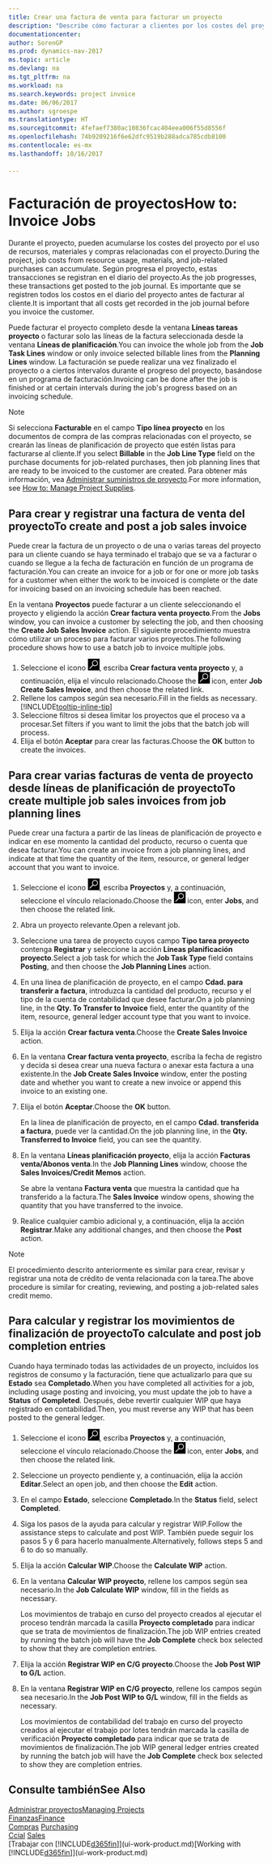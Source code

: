 ```yaml
---
title: Crear una factura de venta para facturar un proyecto
description: "Describe cómo facturar a clientes por los costes del proyecto a medida que progresa un proyecto."
documentationcenter: 
author: SorenGP
ms.prod: dynamics-nav-2017
ms.topic: article
ms.devlang: na
ms.tgt_pltfrm: na
ms.workload: na
ms.search.keywords: project invoice
ms.date: 06/06/2017
ms.author: sgroespe
ms.translationtype: HT
ms.sourcegitcommit: 4fefaef7380ac10836fcac404eea006f55d8556f
ms.openlocfilehash: 74b9209216f6e62dfc9519b288adca785cdb8100
ms.contentlocale: es-mx
ms.lasthandoff: 10/16/2017

---
```

# <a name="how-to-invoice-jobs"></a><span data-ttu-id="c54fe-103">Facturación de proyectos</span><span class="sxs-lookup"><span data-stu-id="c54fe-103">How to: Invoice Jobs</span></span>
<span data-ttu-id="c54fe-104">Durante el proyecto, pueden acumularse los costes del proyecto por el uso de recursos, materiales y compras relacionadas con el proyecto.</span><span class="sxs-lookup"><span data-stu-id="c54fe-104">During the project, job costs from resource usage, materials, and job-related purchases can accumulate.</span></span> <span data-ttu-id="c54fe-105">Según progresa el proyecto, estas transacciones se registran en el diario del proyecto.</span><span class="sxs-lookup"><span data-stu-id="c54fe-105">As the job progresses, these transactions get posted to the job journal.</span></span> <span data-ttu-id="c54fe-106">Es importante que se registren todos los costos en el diario del proyecto antes de facturar al cliente.</span><span class="sxs-lookup"><span data-stu-id="c54fe-106">It is important that all costs get recorded in the job journal before you invoice the customer.</span></span>

<span data-ttu-id="c54fe-107">Puede facturar el proyecto completo desde la ventana **Líneas tareas proyecto** o facturar solo las líneas de la factura seleccionada desde la ventana **Líneas de planificación**.</span><span class="sxs-lookup"><span data-stu-id="c54fe-107">You can invoice the whole job from the **Job Task Lines** window or only invoice selected billable lines from the **Planning Lines** window.</span></span> <span data-ttu-id="c54fe-108">La facturación se puede realizar una vez finalizado el proyecto o a ciertos intervalos durante el progreso del proyecto, basándose en un programa de facturación.</span><span class="sxs-lookup"><span data-stu-id="c54fe-108">Invoicing can be done after the job is finished or at certain intervals during the job's progress based on an invoicing schedule.</span></span>

> [!NOTE]  
>   <span data-ttu-id="c54fe-109">Si selecciona **Facturable** en el campo **Tipo línea proyecto** en los documentos de compra de las compras relacionadas con el proyecto, se crearán las líneas de planificación de proyecto que estén listas para facturarse al cliente.</span><span class="sxs-lookup"><span data-stu-id="c54fe-109">If you select **Billable** in the **Job Line Type** field on the purchase documents for job-related purchases, then job planning lines that are ready to be invoiced to the customer are created.</span></span> <span data-ttu-id="c54fe-110">Para obtener más información, vea [Administrar suministros de proyecto](projects-how-manage-project-supplies.md).</span><span class="sxs-lookup"><span data-stu-id="c54fe-110">For more information, see [How to: Manage Project Supplies](projects-how-manage-project-supplies.md).</span></span>

## <a name="to-create-and-post-a-job-sales-invoice"></a><span data-ttu-id="c54fe-111">Para crear y registrar una factura de venta del proyecto</span><span class="sxs-lookup"><span data-stu-id="c54fe-111">To create and post a job sales invoice</span></span>
<span data-ttu-id="c54fe-112">Puede crear la factura de un proyecto o de una o varias tareas del proyecto para un cliente cuando se haya terminado el trabajo que se va a facturar o cuando se llegue a la fecha de facturación en función de un programa de facturación.</span><span class="sxs-lookup"><span data-stu-id="c54fe-112">You can create an invoice for a job or for one or more job tasks for a customer when either the work to be invoiced is complete or the date for invoicing based on an invoicing schedule has been reached.</span></span>

<span data-ttu-id="c54fe-113">En la ventana **Proyectos** puede facturar a un cliente seleccionando el proyecto y eligiendo la acción **Crear factura venta proyecto**.</span><span class="sxs-lookup"><span data-stu-id="c54fe-113">From the **Jobs** window, you can invoice a customer by selecting the job, and then choosing the **Create Job Sales Invoice** action.</span></span> <span data-ttu-id="c54fe-114">El siguiente procedimiento muestra cómo utilizar un proceso para facturar varios proyectos.</span><span class="sxs-lookup"><span data-stu-id="c54fe-114">The following procedure shows how to use a batch job to invoice multiple jobs.</span></span>  

1. <span data-ttu-id="c54fe-115">Seleccione el icono ![Buscar página o informe](media/ui-search/search_small.png "icono Buscar página o informe"), escriba **Crear factura venta proyecto** y, a continuación, elija el vínculo relacionado.</span><span class="sxs-lookup"><span data-stu-id="c54fe-115">Choose the ![Search for Page or Report](media/ui-search/search_small.png "Search for Page or Report icon") icon, enter **Job Create Sales Invoice**, and then choose the related link.</span></span>  
2. <span data-ttu-id="c54fe-116">Rellene los campos según sea necesario.</span><span class="sxs-lookup"><span data-stu-id="c54fe-116">Fill in the fields as necessary.</span></span> [!INCLUDE[tooltip-inline-tip](includes/tooltip-inline-tip_md.md)]
3. <span data-ttu-id="c54fe-117">Seleccione filtros si desea limitar los proyectos que el proceso va a procesar.</span><span class="sxs-lookup"><span data-stu-id="c54fe-117">Set filters if you want to limit the jobs that the batch job will process.</span></span>
4. <span data-ttu-id="c54fe-118">Elija el botón **Aceptar** para crear las facturas.</span><span class="sxs-lookup"><span data-stu-id="c54fe-118">Choose the **OK** button to create the invoices.</span></span>  

## <a name="to-create-multiple-job-sales-invoices-from-job-planning-lines"></a><span data-ttu-id="c54fe-119">Para crear varias facturas de venta de proyecto desde líneas de planificación de proyecto</span><span class="sxs-lookup"><span data-stu-id="c54fe-119">To create multiple job sales invoices from job planning lines</span></span>
<span data-ttu-id="c54fe-120">Puede crear una factura a partir de las líneas de planificación de proyecto e indicar en ese momento la cantidad del producto, recurso o cuenta que desea facturar.</span><span class="sxs-lookup"><span data-stu-id="c54fe-120">You can create an invoice from a job planning lines, and indicate at that time the quantity of the item, resource, or general ledger account that you want to invoice.</span></span>

1. <span data-ttu-id="c54fe-121">Seleccione el icono ![Buscar página o informe](media/ui-search/search_small.png "icono Buscar página o informe"), escriba **Proyectos** y, a continuación, seleccione el vínculo relacionado.</span><span class="sxs-lookup"><span data-stu-id="c54fe-121">Choose the ![Search for Page or Report](media/ui-search/search_small.png "Search for Page or Report icon") icon, enter **Jobs**, and then choose the related link.</span></span>
2. <span data-ttu-id="c54fe-122">Abra un proyecto relevante.</span><span class="sxs-lookup"><span data-stu-id="c54fe-122">Open a relevant job.</span></span>
3. <span data-ttu-id="c54fe-123">Seleccione una tarea de proyecto cuyos campo **Tipo tarea proyecto** contenga **Registrar** y seleccione la acción **Líneas planificación proyecto**.</span><span class="sxs-lookup"><span data-stu-id="c54fe-123">Select a job task for which the **Job Task Type** field contains **Posting**, and then choose the **Job Planning Lines** action.</span></span>  
4. <span data-ttu-id="c54fe-124">En una línea de planificación de proyecto, en el campo **Cdad. para transferir a factura**, introduzca la cantidad del producto, recurso y el tipo de la cuenta de contabilidad que desee facturar.</span><span class="sxs-lookup"><span data-stu-id="c54fe-124">On a job planning line, in the **Qty. To Transfer to Invoice** field, enter the quantity of the item, resource, general ledger account type that you want to invoice.</span></span>  
5. <span data-ttu-id="c54fe-125">Elija la acción **Crear factura venta**.</span><span class="sxs-lookup"><span data-stu-id="c54fe-125">Choose the **Create Sales Invoice** action.</span></span>
6. <span data-ttu-id="c54fe-126">En la ventana **Crear factura venta proyecto**, escriba la fecha de registro y decida si desea crear una nueva factura o anexar esta factura a una existente.</span><span class="sxs-lookup"><span data-stu-id="c54fe-126">In the **Job Create Sales Invoice** window, enter the posting date and whether you want to create a new invoice or append this invoice to an existing one.</span></span>
7. <span data-ttu-id="c54fe-127">Elija el botón **Aceptar**.</span><span class="sxs-lookup"><span data-stu-id="c54fe-127">Choose the **OK** button.</span></span>  

    <span data-ttu-id="c54fe-128">En la línea de planificación de proyecto, en el campo **Cdad. transferida a factura**, puede ver la cantidad.</span><span class="sxs-lookup"><span data-stu-id="c54fe-128">On the job planning line, in the **Qty. Transferred to Invoice** field, you can see the quantity.</span></span>
8. <span data-ttu-id="c54fe-129">En la ventana **Líneas planificación proyecto**, elija la acción **Facturas venta/Abonos venta**.</span><span class="sxs-lookup"><span data-stu-id="c54fe-129">In the **Job Planning Lines** window, choose the **Sales Invoices/Credit Memos** action.</span></span>

    <span data-ttu-id="c54fe-130">Se abre la ventana **Factura venta** que muestra la cantidad que ha transferido a la factura.</span><span class="sxs-lookup"><span data-stu-id="c54fe-130">The **Sales Invoice** window opens, showing the quantity that you have transferred to the invoice.</span></span>  
9. <span data-ttu-id="c54fe-131">Realice cualquier cambio adicional y, a continuación, elija la acción **Registrar**.</span><span class="sxs-lookup"><span data-stu-id="c54fe-131">Make any additional changes, and then choose the **Post** action.</span></span>

> [!NOTE]  
>   <span data-ttu-id="c54fe-132">El procedimiento descrito anteriormente es similar para crear, revisar y registrar una nota de crédito de venta relacionada con la tarea.</span><span class="sxs-lookup"><span data-stu-id="c54fe-132">The above procedure is similar for creating, reviewing, and posting a job-related sales credit memo.</span></span>

## <a name="to-calculate-and-post-job-completion-entries"></a><span data-ttu-id="c54fe-133">Para calcular y registrar los movimientos de finalización de proyecto</span><span class="sxs-lookup"><span data-stu-id="c54fe-133">To calculate and post job completion entries</span></span>
<span data-ttu-id="c54fe-134">Cuando haya terminado todas las actividades de un proyecto, incluidos los registros de consumo y la facturación, tiene que actualizarlo para que su **Estado** sea **Completado**.</span><span class="sxs-lookup"><span data-stu-id="c54fe-134">When you have completed all activities for a job, including usage posting and invoicing, you must update the job to have a **Status** of **Completed**.</span></span> <span data-ttu-id="c54fe-135">Después, debe revertir cualquier WIP que haya registrado en contabilidad.</span><span class="sxs-lookup"><span data-stu-id="c54fe-135">Then, you must reverse any WIP that has been posted to the general ledger.</span></span>

1. <span data-ttu-id="c54fe-136">Seleccione el icono ![Buscar página o informe](media/ui-search/search_small.png "icono Buscar página o informe"), escriba **Proyectos** y, a continuación, seleccione el vínculo relacionado.</span><span class="sxs-lookup"><span data-stu-id="c54fe-136">Choose the ![Search for Page or Report](media/ui-search/search_small.png "Search for Page or Report icon") icon, enter **Jobs**, and then choose the related link.</span></span>  
2. <span data-ttu-id="c54fe-137">Seleccione un proyecto pendiente y, a continuación, elija la acción **Editar**.</span><span class="sxs-lookup"><span data-stu-id="c54fe-137">Select an open job, and then choose the **Edit** action.</span></span>
3. <span data-ttu-id="c54fe-138">En el campo **Estado**, seleccione **Completado**.</span><span class="sxs-lookup"><span data-stu-id="c54fe-138">In the **Status** field, select **Completed**.</span></span>
4. <span data-ttu-id="c54fe-139">Siga los pasos de la ayuda para calcular y registrar WIP.</span><span class="sxs-lookup"><span data-stu-id="c54fe-139">Follow the assistance steps to calculate and post WIP.</span></span> <span data-ttu-id="c54fe-140">También puede seguir los pasos 5 y 6 para hacerlo manualmente.</span><span class="sxs-lookup"><span data-stu-id="c54fe-140">Alternatively, follows steps 5 and 6 to do so manually.</span></span>  
5. <span data-ttu-id="c54fe-141">Elija la acción **Calcular WIP**.</span><span class="sxs-lookup"><span data-stu-id="c54fe-141">Choose the **Calculate WIP** action.</span></span>
6. <span data-ttu-id="c54fe-142">En la ventana **Calcular WIP proyecto**, rellene los campos según sea necesario.</span><span class="sxs-lookup"><span data-stu-id="c54fe-142">In the **Job Calculate WIP** window, fill in the fields as necessary.</span></span>  

     <span data-ttu-id="c54fe-143">Los movimientos de trabajo en curso del proyecto creados al ejecutar el proceso tendrán marcada la casilla **Proyecto completado** para indicar que se trata de movimientos de finalización.</span><span class="sxs-lookup"><span data-stu-id="c54fe-143">The job WIP entries created by running the batch job will have the **Job Complete** check box selected to show that they are completion entries.</span></span>  
7. <span data-ttu-id="c54fe-144">Elija la acción **Registrar WIP en C/G proyecto**.</span><span class="sxs-lookup"><span data-stu-id="c54fe-144">Choose the **Job Post WIP to G/L** action.</span></span>
8. <span data-ttu-id="c54fe-145">En la ventana **Registrar WIP en C/G proyecto**, rellene los campos según sea necesario.</span><span class="sxs-lookup"><span data-stu-id="c54fe-145">In the **Job Post WIP to G/L** window, fill in the fields as necessary.</span></span>  

     <span data-ttu-id="c54fe-146">Los movimientos de contabilidad del trabajo en curso del proyecto creados al ejecutar el trabajo por lotes tendrán marcada la casilla de verificación **Proyecto completado** para indicar que se trata de movimientos de finalización.</span><span class="sxs-lookup"><span data-stu-id="c54fe-146">The job WIP general ledger entries created by running the batch job will have the **Job Complete** check box selected to show they are completion entries.</span></span>

## <a name="see-also"></a><span data-ttu-id="c54fe-147">Consulte también</span><span class="sxs-lookup"><span data-stu-id="c54fe-147">See Also</span></span>
[<span data-ttu-id="c54fe-148">Administrar proyectos</span><span class="sxs-lookup"><span data-stu-id="c54fe-148">Managing Projects</span></span>](projects-manage-projects.md)  
[<span data-ttu-id="c54fe-149">Finanzas</span><span class="sxs-lookup"><span data-stu-id="c54fe-149">Finance</span></span>](finance.md)  
<span data-ttu-id="c54fe-150">[Compras](purchasing-manage-purchasing.md)       </span><span class="sxs-lookup"><span data-stu-id="c54fe-150">[Purchasing](purchasing-manage-purchasing.md)       </span></span>  
<span data-ttu-id="c54fe-151">[Ccial](sales-manage-sales.md)    </span><span class="sxs-lookup"><span data-stu-id="c54fe-151">[Sales](sales-manage-sales.md)    </span></span>  
<span data-ttu-id="c54fe-152">[Trabajar con [!INCLUDE[d365fin](includes/d365fin_md.md)]](ui-work-product.md)</span><span class="sxs-lookup"><span data-stu-id="c54fe-152">[Working with [!INCLUDE[d365fin](includes/d365fin_md.md)]](ui-work-product.md)</span></span>  

